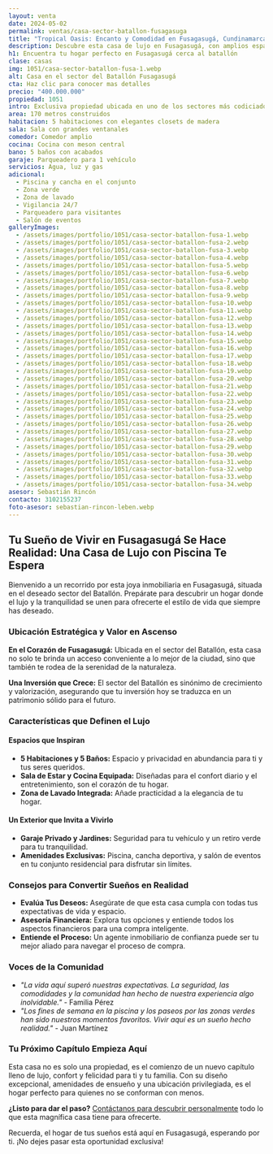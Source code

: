 ```yaml
---
layout: venta
date: 2024-05-02
permalink: ventas/casa-sector-batallon-fusagasuga
title: "Tropical Oasis: Encanto y Comodidad en Fusagasugá, Cundinamarca"
description: Descubre esta casa de lujo en Fusagasugá, con amplios espacios, zonas verdes y piscina. ¡Haz de este hogar tu refugio de tranquilidad hoy mismo!
h1: Encuentra tu hogar perfecto en Fusagasugá cerca al batallón
clase: casas
img: 1051/casa-sector-batallon-fusa-1.webp
alt: Casa en el sector del Batallón Fusagasugá
cta: Haz clic para conocer mas detalles
precio: "400.000.000"
propiedad: 1051
intro: Exclusiva propiedad ubicada en uno de los sectores más codiciados de Fusagasugá Cundinamarca.
area: 170 metros construidos
habitacion: 5 habitaciones con elegantes closets de madera 
sala: Sala con grandes ventanales
comedor: Comedor amplio
cocina: Cocina con meson central
bano: 5 baños con acabados  
garaje: Parqueadero para 1 vehículo 
servicios: Agua, luz y gas 
adicional:
  - Piscina y cancha en el conjunto
  - Zona verde
  - Zona de lavado
  - Vigilancia 24/7
  - Parqueadero para visitantes
  - Salón de eventos
galleryImages:
  - /assets/images/portfolio/1051/casa-sector-batallon-fusa-1.webp
  - /assets/images/portfolio/1051/casa-sector-batallon-fusa-2.webp
  - /assets/images/portfolio/1051/casa-sector-batallon-fusa-3.webp
  - /assets/images/portfolio/1051/casa-sector-batallon-fusa-4.webp
  - /assets/images/portfolio/1051/casa-sector-batallon-fusa-5.webp
  - /assets/images/portfolio/1051/casa-sector-batallon-fusa-6.webp
  - /assets/images/portfolio/1051/casa-sector-batallon-fusa-7.webp
  - /assets/images/portfolio/1051/casa-sector-batallon-fusa-8.webp
  - /assets/images/portfolio/1051/casa-sector-batallon-fusa-9.webp
  - /assets/images/portfolio/1051/casa-sector-batallon-fusa-10.webp
  - /assets/images/portfolio/1051/casa-sector-batallon-fusa-11.webp
  - /assets/images/portfolio/1051/casa-sector-batallon-fusa-12.webp
  - /assets/images/portfolio/1051/casa-sector-batallon-fusa-13.webp
  - /assets/images/portfolio/1051/casa-sector-batallon-fusa-14.webp
  - /assets/images/portfolio/1051/casa-sector-batallon-fusa-15.webp
  - /assets/images/portfolio/1051/casa-sector-batallon-fusa-16.webp
  - /assets/images/portfolio/1051/casa-sector-batallon-fusa-17.webp
  - /assets/images/portfolio/1051/casa-sector-batallon-fusa-18.webp
  - /assets/images/portfolio/1051/casa-sector-batallon-fusa-19.webp
  - /assets/images/portfolio/1051/casa-sector-batallon-fusa-20.webp
  - /assets/images/portfolio/1051/casa-sector-batallon-fusa-21.webp
  - /assets/images/portfolio/1051/casa-sector-batallon-fusa-22.webp
  - /assets/images/portfolio/1051/casa-sector-batallon-fusa-23.webp
  - /assets/images/portfolio/1051/casa-sector-batallon-fusa-24.webp
  - /assets/images/portfolio/1051/casa-sector-batallon-fusa-25.webp
  - /assets/images/portfolio/1051/casa-sector-batallon-fusa-26.webp
  - /assets/images/portfolio/1051/casa-sector-batallon-fusa-27.webp
  - /assets/images/portfolio/1051/casa-sector-batallon-fusa-28.webp
  - /assets/images/portfolio/1051/casa-sector-batallon-fusa-29.webp
  - /assets/images/portfolio/1051/casa-sector-batallon-fusa-30.webp
  - /assets/images/portfolio/1051/casa-sector-batallon-fusa-31.webp
  - /assets/images/portfolio/1051/casa-sector-batallon-fusa-32.webp
  - /assets/images/portfolio/1051/casa-sector-batallon-fusa-33.webp
  - /assets/images/portfolio/1051/casa-sector-batallon-fusa-34.webp
asesor: Sebastián Rincón
contacto: 3102155237
foto-asesor: sebastian-rincon-leben.webp
---
```

## Tu Sueño de Vivir en Fusagasugá Se Hace Realidad: Una Casa de Lujo con Piscina Te Espera

Bienvenido a un recorrido por esta joya inmobiliaria en Fusagasugá, situada en el deseado sector del Batallón. Prepárate para descubrir un hogar donde el lujo y la tranquilidad se unen para ofrecerte el estilo de vida que siempre has deseado.

### Ubicación Estratégica y Valor en Ascenso

**En el Corazón de Fusagasugá:** Ubicada en el sector del Batallón, esta casa no solo te brinda un acceso conveniente a lo mejor de la ciudad, sino que también te rodea de la serenidad de la naturaleza. 

**Una Inversión que Crece:** El sector del Batallón es sinónimo de crecimiento y valorización, asegurando que tu inversión hoy se traduzca en un patrimonio sólido para el futuro.

### Características que Definen el Lujo

#### Espacios que Inspiran

- **5 Habitaciones y 5 Baños:** Espacio y privacidad en abundancia para ti y tus seres queridos.
- **Sala de Estar y Cocina Equipada:** Diseñadas para el confort diario y el entretenimiento, son el corazón de tu hogar.
- **Zona de Lavado Integrada:** Añade practicidad a la elegancia de tu hogar.

#### Un Exterior que Invita a Vivirlo

- **Garaje Privado y Jardines:** Seguridad para tu vehículo y un retiro verde para tu tranquilidad.
- **Amenidades Exclusivas:** Piscina, cancha deportiva, y salón de eventos en tu conjunto residencial para disfrutar sin límites.

### Consejos para Convertir Sueños en Realidad

- **Evalúa Tus Deseos:** Asegúrate de que esta casa cumpla con todas tus expectativas de vida y espacio.
- **Asesoría Financiera:** Explora tus opciones y entiende todos los aspectos financieros para una compra inteligente.
- **Entiende el Proceso:** Un agente inmobiliario de confianza puede ser tu mejor aliado para navegar el proceso de compra.

### Voces de la Comunidad

- *"La vida aquí superó nuestras expectativas. La seguridad, las comodidades y la comunidad han hecho de nuestra experiencia algo inolvidable."* - Familia Pérez
- *"Los fines de semana en la piscina y los paseos por las zonas verdes han sido nuestros momentos favoritos. Vivir aquí es un sueño hecho realidad."* - Juan Martínez

### Tu Próximo Capítulo Empieza Aquí

Esta casa no es solo una propiedad, es el comienzo de un nuevo capítulo lleno de lujo, confort y felicidad para ti y tu familia. Con su diseño excepcional, amenidades de ensueño y una ubicación privilegiada, es el hogar perfecto para quienes no se conforman con menos.

**¿Listo para dar el paso?** [Contáctanos para descubrir personalmente](#asesor) todo lo que esta magnífica casa tiene para ofrecerte.

Recuerda, el hogar de tus sueños está aquí en Fusagasugá, esperando por ti. ¡No dejes pasar esta oportunidad exclusiva!